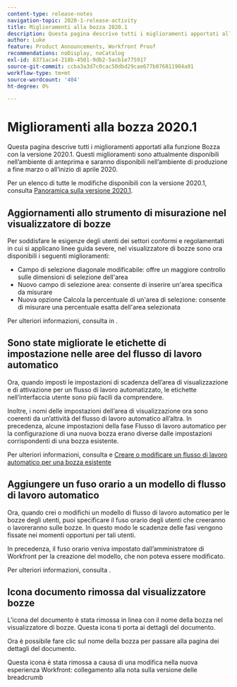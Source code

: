 ```yaml
---
content-type: release-notes
navigation-topic: 2020-1-release-activity
title: Miglioramenti alla bozza 2020.1
description: Questa pagina descrive tutti i miglioramenti apportati alla funzione Bozza con la versione 2020.1. Questi miglioramenti sono attualmente disponibili nell’ambiente di anteprima e saranno disponibili nell’ambiente di produzione a fine marzo o all’inizio di aprile 2020.
author: Luke
feature: Product Announcements, Workfront Proof
recommendations: noDisplay, noCatalog
exl-id: 8371aca4-218b-4501-9db2-5acb1e775917
source-git-commit: ccba3a3d7c0cac50dbd29cae677b076811904a91
workflow-type: tm+mt
source-wordcount: '404'
ht-degree: 0%

---
```


# Miglioramenti alla bozza 2020.1

Questa pagina descrive tutti i miglioramenti apportati alla funzione Bozza con la versione 2020.1. Questi miglioramenti sono attualmente disponibili nell’ambiente di anteprima e saranno disponibili nell’ambiente di produzione a fine marzo o all’inizio di aprile 2020.

Per un elenco di tutte le modifiche disponibili con la versione 2020.1, consulta [Panoramica sulla versione 2020.1](../../../product-announcements/product-releases/2020.1-release-activity/2020.1-release-overview.md).

## Aggiornamenti allo strumento di misurazione nel visualizzatore di bozze

Per soddisfare le esigenze degli utenti dei settori conformi e regolamentati in cui si applicano linee guida severe, nel visualizzatore di bozze sono ora disponibili i seguenti miglioramenti:

* Campo di selezione diagonale modificabile: offre un maggiore controllo sulle dimensioni di selezione dell&#39;area
* Nuovo campo di selezione area: consente di inserire un&#39;area specifica da misurare
* Nuova opzione Calcola la percentuale di un&#39;area di selezione: consente di misurare una percentuale esatta dell&#39;area selezionata

Per ulteriori informazioni, consulta in .

## Sono state migliorate le etichette di impostazione nelle aree del flusso di lavoro automatico

Ora, quando imposti le impostazioni di scadenza dell’area di visualizzazione e di attivazione per un flusso di lavoro automatizzato, le etichette nell’interfaccia utente sono più facili da comprendere.

Inoltre, i nomi delle impostazioni dell’area di visualizzazione ora sono coerenti da un’attività del flusso di lavoro automatico all’altra. In precedenza, alcune impostazioni della fase Flusso di lavoro automatico per la configurazione di una nuova bozza erano diverse dalle impostazioni corrispondenti di una bozza esistente.

Per ulteriori informazioni, consulta e [Creare o modificare un flusso di lavoro automatico per una bozza esistente](../../../review-and-approve-work/proofing/managing-proofs-within-workfront/create-edit-automated-workflow-existing-proof.md)

## Aggiungere un fuso orario a un modello di flusso di lavoro automatico

Ora, quando crei o modifichi un modello di flusso di lavoro automatico per le bozze degli utenti, puoi specificare il fuso orario degli utenti che creeranno o lavoreranno sulle bozze. In questo modo le scadenze delle fasi vengono fissate nei momenti opportuni per tali utenti.

In precedenza, il fuso orario veniva impostato dall’amministratore di Workfront per la creazione del modello, che non poteva essere modificato.

Per ulteriori informazioni, consulta .

## Icona documento rimossa dal visualizzatore bozze

L’icona del documento è stata rimossa in linea con il nome della bozza nel visualizzatore di bozze. Questa icona ti porta ai dettagli del documento.

Ora è possibile fare clic sul nome della bozza per passare alla pagina dei dettagli del documento.

Questa icona è stata rimossa a causa di una modifica nella nuova esperienza Workfront: collegamento alla nota sulla versione delle breadcrumb
